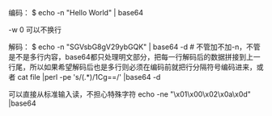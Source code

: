编码：
$ echo -n "Hello World" | base64

-w 0 可以不换行

解码：
$ echo -n "SGVsbG8gV29ybGQK" | base64 -d  # 不管加不加-n，不管是不是多行内容，base64都只处理明文部分，把每一行解码后的数据拼接到上一行尾，所以如果希望解码后也是多行则必须在编码前就把行分隔符号编码进来，或者 cat file |perl -pe 's/(.*)$/$1Cg==/' |base64 -d


可以直接从标准输入读，不担心特殊字符
echo -ne "\x01\x00\x02\x0a\x0d" |base64